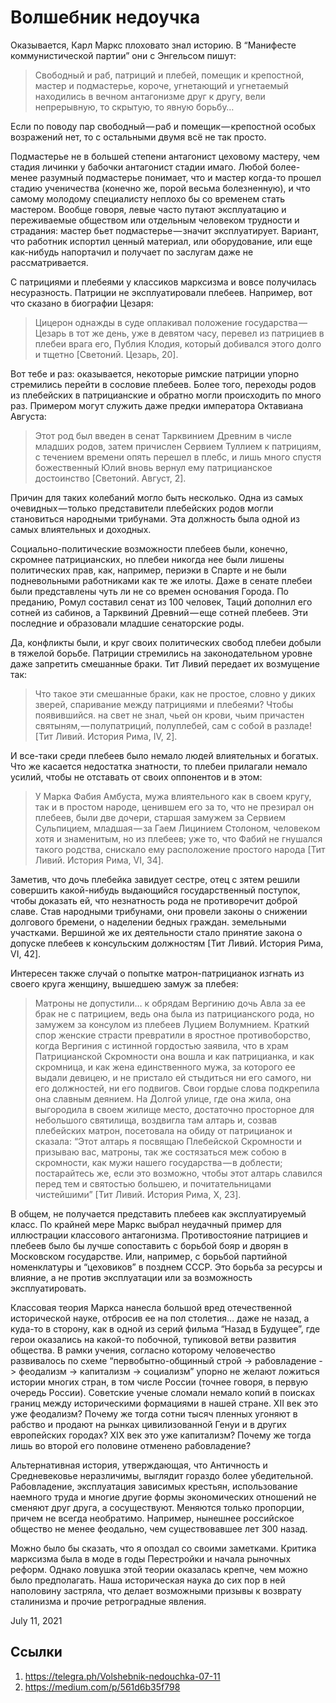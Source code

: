 # Волшебник недоучка

Оказывается, Карл Маркс плоховато знал историю. В “Манифесте
коммунистической партии” они с Энгельсом пишут:

>  Свободный и раб, патриций и плебей, помещик и крепостной, мастер и
>  подмастерье, короче, угнетающий и угнетаемый находились в вечном
>  антагонизме друг к другу, вели непрерывную, то скрытую, то явную
>  борьбу…

Если по поводу пар свободный — раб и помещик — крепостной особых
возражений нет, то с остальными двумя всё не так просто.

Подмастерье не в большей степени антагонист цеховому мастеру, чем
стадия личинки у бабочки антагонист стадии имаго. Любой более-менее
разумный подмастерье понимает, что и мастер когда-то прошел стадию
ученичества (конечно же, порой весьма болезненную), и что самому
молодому специалисту неплохо бы со временем стать мастером. Вообще
говоря, левые часто путают эксплуатацию и переживаемые обществом или
отдельным человеком трудности и страдания: мастер бьет
подмастерье — значит эксплуатирует. Вариант, что работник испортил
ценный материал, или оборудование, или еще как-нибудь напортачил и
получает по заслугам даже не рассматривается.

С патрициями и плебеями у классиков марксизма и вовсе получилась
несуразность. Патриции не эксплуатировали плебеев. Например, вот что
сказано в биографии Цезаря:

>  Цицерон однажды в суде оплакивал положение государства — Цезарь в
>  тот же день, уже в девятом часу, перевел из патрициев в плебеи врага
>  его, Публия Клодия, который добивался этого долго и тщетно
>  [Светоний. Цезарь, 20].

Вот тебе и раз: оказывается, некоторые римские патриции упорно
стремились перейти в сословие плебеев. Более того, переходы родов из
плебейских в патрицианские и обратно могли происходить по много раз.
Примером могут служить даже предки императора Октавиана Августа:

>  Этот род был введен в сенат Тарквинием Древним в числе младших
>  родов, затем причислен Сервием Туллием к патрициям, с течением
>  времени опять перешел в плебс, и лишь много спустя божественный Юлий
>  вновь вернул ему патрицианское достоинство [Светоний. Август, 2].

Причин для таких колебаний могло быть несколько. Одна из самых
очевидных — только представители плебейских родов могли становиться
народными трибунами. Эта должность была одной из самых влиятельных и
доходных.

Социально-политические возможности плебеев были, конечно, скромнее
патрицианских, но плебеи никогда нее были лишены политических прав,
как, например, периэки в Спарте и не были подневольными работниками как
те же илоты. Даже в сенате плебеи были представлены чуть ли не со
времен основания Города. По преданию, Ромул составил сенат из 100
человек, Таций дополнил его сотней из сабинов, а Тарквиний
Древний — еще сотней плебеев. Эти последние и образовали младшие
сенаторские роды.

Да, конфликты были, и круг своих политических свобод плебеи добыли в
тяжелой борьбе. Патриции стремились на законодательном уровне даже
запретить смешанные браки. Тит Ливий передает их возмущение так:

>  Что такое эти смешанные браки, как не простое, словно у диких
>  зверей, спаривание между патрициями и плебеями? Чтобы появившийся.
>  на свет не знал, чьей он крови, чьим причастен
>  святыням, — полупатриций, полуплебей, сам с собой в разладе! [Тит
>  Ливий. История Рима, IV, 2].

И все-таки среди плебеев было немало людей влиятельных и богатых. Что
же касается недостатка знатности, то плебеи прилагали немало усилий,
чтобы не отставать от своих оппонентов и в этом:

>  У Марка Фабия Амбуста, мужа влиятельного как в своем кругу, так и в
>  простом народе, ценившем его за то, что не презирал он плебеев, были
>  две дочери, старшая замужем за Сервием Сульпицием, младшая — за Гаем
>  Лицинием Столоном, человеком хотя и знаменитым, но из плебеев; уже
>  то, что Фабий не гнушался такого родства, снискало ему расположение
>  простого народа [Тит Ливий. История Рима, VI, 34].

Заметив, что дочь плебейка завидует сестре, отец с зятем решили
совершить какой-нибудь выдающийся государственный поступок, чтобы
доказать ей, что незнатность рода не противоречит доброй славе. Став
народными трибунами, они провели законы о снижении долгового бремени, о
наделении бедных граждан. земельными участками. Вершиной же их
деятельности стало принятие закона о допуске плебеев к консульским
должностям [Тит Ливий. История Рима, VI, 42].

Интересен также случай о попытке матрон-патрицианок изгнать из своего
круга женщину, вышедшею замуж за плебея:

>  Матроны не допустили… к обрядам Вергинию дочь Авла за ее брак не с
>  патрицием, ведь она была из патрицианского рода, но замужем за
>  консулом из плебеев Луцием Волумнием. Краткий спор женские страсти
>  превратили в яростное противоборство, когда Вергиния с истинной
>  гордостью заявила, что в храм Патрицианской Скромности она вошла и
>  как патрицианка, и как скромница, и как жена единственного мужа, за
>  которого ее выдали девицею, и не пристало ей стыдиться ни его
>  самого, ни его должностей, ни его подвигов. Свои гордые слова
>  подкрепила она славным деянием. На Долгой улице, где она жила, она
>  выгородила в своем жилище место, достаточно просторное для
>  небольшого святилища, воздвигла там алтарь и, созвав плебейских
>  матрон, посетовала на обиду от патрицианок и сказала: “Этот алтарь я
>  посвящаю Плебейской Скромности и призываю вас, матроны, так же
>  состязаться меж собою в скромности, как мужи нашего государства — в
>  доблести; постарайтесь же, если это возможно, чтобы этот алтарь
>  славился перед тем и святостью большею, и почитательницами
>  чистейшими” [Тит Ливий. История Рима, X, 23].

В общем, не получается представить плебеев как эксплуатируемый класс.
По крайней мере Маркс выбрал неудачный пример для иллюстрации
классового антагонизма. Противостояние патрициев и плебеев было бы
лучше сопоставить с борьбой бояр и дворян в Московском государстве.
Или, например, с борьбой партийной номенклатуры и “цеховиков” в позднем
СССР. Это борьба за ресурсы и влияние, а не против эксплуатации или за
возможность эксплуатировать.

Классовая теория Маркса нанесла большой вред отечественной исторической
науке, отбросив ее на пол столетия… даже не назад, а куда-то в сторону,
как в одной из серий фильма “Назад в Будущее”, где герои оказались на
какой-то побочной, тупиковой ветви развития общества. В рамки учения,
согласно которому человечество развивалось по схеме
“первобытно-общинный строй -> рабовладение -> феодализм -> капитализм
-> социализм” упорно не желают ложиться истории многих стран, в том
числе России (точнее говоря, в первую очередь России). Советские ученые
сломали немало копий в поисках границ между историческими формациями в
нашей стране. XII век это уже феодализм? Почему же тогда сотни тысяч
пленных угоняют в рабство и продают на рынках цивилизованной Генуи и в
других европейских городах? XIX век это уже капитализм? Почему же тогда
лишь во второй его половине отменено рабовладение?

Альтернативная история, утверждающая, что Античность и Средневековье
неразличимы, выглядит гораздо более убедительной. Рабовладение,
эксплуатация зависимых крестьян, использование наемного труда и многие
другие формы экономических отношений не сменяют друг друга, а
сосуществуют. Меняются только пропорции, причем не всегда необратимо.
Например, нынешнее российское общество не менее феодально, чем
существовавшее лет 300 назад.

Можно было бы сказать, что я опоздал со своими заметками. Критика
марксизма была в моде в годы Перестройки и начала рыночных реформ.
Однако ловушка этой теории оказалась крепче, чем можно было
предполагать. Наша историческая наука до сих пор в ней наполовину
застряла, что делает возможными призывы к возврату сталинизма и прочие
ретроградные явления.

<time>July 11, 2021</time>

## Ссылки

1. https://telegra.ph/Volshebnik-nedouchka-07-11
3. https://medium.com/p/561d6b35f798
